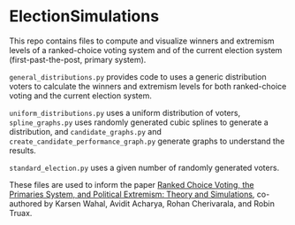 # ElectionSimulations

This repo contains files to compute and visualize winners and extremism levels of a ranked-choice voting system and of the current election system (first-past-the-post, primary system).

```general_distributions.py``` provides code to uses a generic distribution voters to calculate the winners and extremism levels for both ranked-choice voting and the current election system.

```uniform_distributions.py``` uses a uniform distribution of voters, ```spline_graphs.py``` uses randomly generated cubic splines to generate a distribution, and ```candidate_graphs.py``` and ```create_candidate_performance_graph.py``` generate graphs to understand the results.

```standard_election.py``` uses a given number of randomly generated voters.

These files are used to inform the paper [Ranked Choice Voting, the Primaries System, and Political Extremism: Theory and Simulations](https://drive.google.com/file/d/1ZYXQWo0LX-ujtZSTNTUaJO9De9gbTnZU/view), co-authored by Karsen Wahal, Avidit Acharya, Rohan Cherivarala, and Robin Truax.
